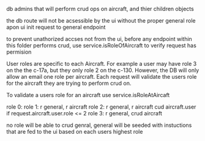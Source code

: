db admins that will perform crud ops on aircraft, and thier children objects 

the db route will not be acsessible by the ui without the proper general role apon ui init request to general endpoint

to prevent unathorized accses not from the ui, before any endpoint within this folder performs crud, use service.isRoleOfAircraft to verify request has permision

User roles are specific to each Aircraft. For example a user may have role 3 on the the c-17a, but they only role 2 on the c-130. However, the DB will only allow an email one role per aircraft.
Each request will validate the users role for the aircraft they are trying to perform crud on.

To validate a users role for an aircraft use service.isRoleAtAircaft

role 0:
role 1: r general, r aircraft
role 2: r general, r aircraft cud aircraft.user if request.aircraft.user.role <= 2
role 3: r general, crud aircraft

no role will be able to crud genral, general will be seeded with instuctions that are fed to the ui based on each users highest role
